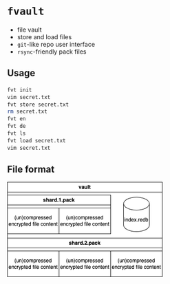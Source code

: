 # `fvault`

- file vault
- store and load files
- `git`-like repo user interface
- `rsync`-friendly pack files

## Usage

```bash
fvt init
vim secret.txt
fvt store secret.txt
rm secret.txt
fvt en
fvt de
fvt ls
fvt load secret.txt
vim secret.txt
```

## File format

![file format](img/file_format.drawio.png)
